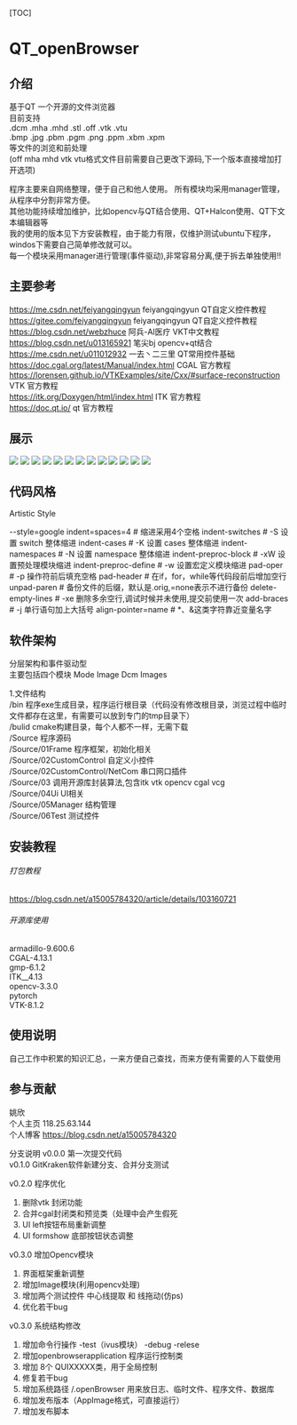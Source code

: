 [TOC]

# QT_openBrowser

## 介绍
基于QT      一个开源的文件浏览器  
目前支持  
.dcm .mha .mhd 
.stl .off .vtk  .vtu  
.bmp .jpg .pbm .pgm .png .ppm .xbm .xpm  
等文件的浏览和前处理  
(off mha mhd vtk vtu格式文件目前需要自己更改下源码,下一个版本直接增加打开选项)

程序主要来自网络整理，便于自己和他人使用。 
所有模块均采用manager管理，从程序中分割非常方便。  
其他功能持续增加维护，比如opencv与QT结合使用、QT+Halcon使用、QT下文本编辑器等  
我的使用的版本见下方安装教程，由于能力有限，仅维护测试ubuntu下程序，windos下需要自己简单修改就可以。  
每一个模块采用manager进行管理(事件驱动),非常容易分离,便于拆去单独使用!!  


## 主要参考  
https://me.csdn.net/feiyangqingyun   feiyangqingyun   QT自定义控件教程   
https://gitee.com/feiyangqingyun   feiyangqingyun   QT自定义控件教程     
https://blog.csdn.net/webzhuce  阿兵-AI医疗  VKT中文教程  
https://blog.csdn.net/u013165921 笔尖bj opencv+qt结合   
https://me.csdn.net/u011012932  一去丶二三里   QT常用控件基础  
https://doc.cgal.org/latest/Manual/index.html  CGAL 官方教程  
https://lorensen.github.io/VTKExamples/site/Cxx/#surface-reconstruction  VTK  官方教程  
https://itk.org/Doxygen/html/index.html  ITK  官方教程  
https://doc.qt.io/ qt 官方教程  

## 展示
![](https://gitee.com/yaoxin001/openBrowser/raw/master/preview/001.png)
![](https://gitee.com/yaoxin001/openBrowser/raw/master/preview/002.png)
![](https://gitee.com/yaoxin001/openBrowser/raw/master/preview/003.png)
![](https://gitee.com/yaoxin001/openBrowser/raw/master/preview/004.png)
![](https://gitee.com/yaoxin001/openBrowser/raw/master/preview/005.png)
![](https://gitee.com/yaoxin001/openBrowser/raw/master/preview/006.png)
![](https://gitee.com/yaoxin001/openBrowser/raw/master/preview/007.png)
![](https://gitee.com/yaoxin001/openBrowser/raw/master/preview/008.png)
![](https://gitee.com/yaoxin001/openBrowser/raw/master/preview/009.png)
![](https://gitee.com/yaoxin001/openBrowser/raw/master/preview/010.png)
![](https://gitee.com/yaoxin001/openBrowser/raw/master/preview/011.png)
![](https://gitee.com/yaoxin001/openBrowser/raw/master/preview/012.png)
![](https://gitee.com/yaoxin001/openBrowser/raw/master/preview/013.png)

## 代码风格
Artistic Style

--style=google
indent=spaces=4	          # 缩进采用4个空格
indent-switches           # -S  设置 switch 整体缩进
indent-cases 	          # -K  设置 cases 整体缩进
indent-namespaces         # -N  设置 namespace 整体缩进
indent-preproc-block      # -xW 设置预处理模块缩进
indent-preproc-define     # -w  设置宏定义模块缩进
pad-oper                  # -p  操作符前后填充空格
pad-header                # 在if，for，while等代码段前后增加空行
unpad-paren               # 备份文件的后缀，默认是.orig,=none表示不进行备份
delete-empty-lines        # -xe 删除多余空行,调试时候并未使用,提交前使用一次
add-braces                # -j  单行语句加上大括号
align-pointer=name        # *、&这类字符靠近变量名字



## 软件架构
分层架构和事件驱动型  
主要包括四个模块 
Mode 
Image 
Dcm 
Images


1.文件结构  
/bin      程序exe生成目录，程序运行根目录（代码没有修改根目录，浏览过程中临时文件都存在这里，有需要可以放到专门的tmp目录下）  
/bulid    cmake构建目录，每个人都不一样，无需下载    
/Source   程序源码  
/Source/01Frame  程序框架，初始化相关  
/Source/02CustomControl  自定义小控件  
/Source/02CustomControl/NetCom  串口网口插件  
/Source/03  调用开源库封装算法,包含itk vtk opencv cgal vcg   
/Source/04Ui  UI相关  
/Source/05Manager  结构管理  
/Source/06Test  测试控件    

## 安装教程

###### 打包教程  
https://blog.csdn.net/a15005784320/article/details/103160721

###### 开源库使用  
armadillo-9.600.6  
CGAL-4.13.1  
gmp-6.1.2  
ITK__4.13  
opencv-3.3.0  
pytorch  
VTK-8.1.2  

## 使用说明

自己工作中积累的知识汇总，一来方便自己查找，而来方便有需要的人下载使用

## 参与贡献

姚欣  
个人主页 118.25.63.144  
个人博客 https://blog.csdn.net/a15005784320   

分支说明 
v0.0.0  第一次提交代码   
v0.1.0  GitKraken软件新建分支、合并分支测试  

v0.2.0  程序优化  
1. 删除vtk 封闭功能  
2. 合并cgal封闭类和预览类（处理中会产生假死  
3. UI left按钮布局重新调整  
4. UI formshow 底部按钮状态调整  

v0.3.0  增加Opencv模块  
1. 界面框架重新调整
2. 增加Image模块(利用opencv处理)
3. 增加两个测试控件  中心线提取  和 线拖动(仿ps)
4. 优化若干bug

v0.3.0  系统结构修改 
1. 增加命令行操作  -test（ivus模块）   -debug  -relese
2. 增加openbrowserapplication  程序运行控制类
3. 增加 8个 QUIXXXXX类，用于全局控制
4. 修复若干bug
5. 增加系统路径   /.openBrowser  用来放日志、临时文件、程序文件、数据库
6. 增加发布版本（AppImage格式，可直接运行）
7. 增加发布脚本

